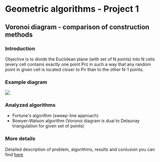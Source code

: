 # Geometric algorithms - Project 1
## Voronoi diagram - comparison of construction methods

### Introduction
Objective is to divide the Euclidean plane (with set of N points) into N cells (every cell contains exactly one point Pn) in such a way that any random point in given cell is located closer to Pn than to the other N-1 points.

### Example diagram
![](https://github.com/sy1wi4/Voronoi-diagram/blob/main/example-diagram.png)

### Analyzed algorithms
* Fortune's algorithm (sweep-line approach)
* Bowyer-Watson algorithm (Voronoi diagram is dual to Delaunay triangulation for given set of points)

### More details 
Detailed description of problem, algorithms, results and conlusion you can find [here](https://github.com/sy1wi4/Voronoi-diagram/blob/main/documentation/dokumentacjaVoronoi.pdf)
